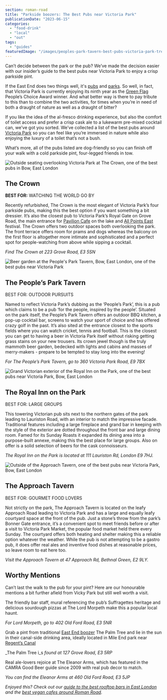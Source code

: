 ```yaml
---
section: roman-road
title: "Parkside boozers: The Best Pubs near Victoria Park"
publicationDate: "2023-06-15"
categories: 
  - "food-drink"
  - "local"
  - "out"
tags: 
  - "guides"
featuredImage: "/images/peoples-park-tavern-best-pubs-victoria-park-trees.jpeg"
---
```


Can’t decide between the park or the pub? We’ve made the decision easier with our insider’s guide to the best pubs near Victoria Park to enjoy a crisp parkside pint.

If the East End does two things well, it's [pubs](https://romanroadlondon.com/best-local-pubs/) and [parks](https://romanroadlondon.com/best-parks-green-spaces-bow-east-london/). So well, in fact, that Victoria Park is currently enjoying its ninth year as the [Green Flag](https://www.greenflagaward.org/) People’s Choice Award winner. And what better way is there to pay tribute to this than to combine the two activities, for times when you’re in need of both a draught of nature as well as a draught of bitter? 

If you like the idea of the al-fresco drinking experience, but also the comfort of toilet access and prefer a crisp cask ale to a lukewarm pre-mixed cocktail can, we’ve got you sorted. We’ve collected a list of the best pubs around [Victoria Park](https://romanroadlondon.com/victoria-park-east-london-bow/) so you can feel like you’re immersed in nature while also enjoying the luxury of a toilet that’s not a bush. 

What’s more, all of the pubs listed are dog-friendly so you can finish off your walk with a cold parkside pint, four-legged friends in tow.

![Outside seating overlooking Victoria Park at The Crown, one of the best pubs in Bow, East London](/images/The-Crown-1024x683-1-1024x683.jpg)

## The Crown

**BEST FOR:** WATCHING THE WORLD GO BY

Recently refurbished, The Crown is the most elegant of Victoria Park’s four parkside pubs, making this the best option if you want something a bit dressier. It’s also the closest pub to Victoria Park’s Royal Gate on Grove Road, the main entrance for [Pavilion Cafe](https://romanroadlondon.com/pavilion-victoria-park-cafe-a-sri-lankan-story/) on the lake and [All Points East](https://romanroadlondon.com/all-points-east-festival-victoria-park-east-london/) festival. The Crown offers two outdoor spaces both overlooking the park. The front terrace offers room for prams and dogs whereas the balcony on the first floor is altogether more intimate and sophisticated and a perfect spot for people-watching from above while sipping a cocktail.

_Find The Crown at 223 Grove Road, E3 5SN_

![Beer garden at the People's Park Tavern, Bow, East London, one of the best pubs near Victoria Park](/images/peoples-park-tavern-best-pubs-victoria-park-1024x683.jpeg)

## The People’s Park Tavern

BEST FOR: OUTDOOR PURSUITS

Named to reflect Victoria Park’s dubbing as the ‘People’s Park’, this is a pub which claims to be a pub ‘for the people, inspired by the people’. Situated on the park itself, the People’s Park Tavern offers an outdoor BBQ kitchen, a pop-up cocktail bar, screens to watch your sport of choice and has offered crazy golf in the past. It’s also sited at the entrance closest to the sports fields where you can watch cricket, tennis and football. This is the closest you can get to having a beer in Victoria Park itself without risking getting grass stains on your new trousers. Its crown jewel though is the truly mammoth beer garden, bedecked with lights and cabins and masses of merry-makers - prepare to be tempted to stay long into the evening! 

_For The People’s Park Tavern, go to 360 Victoria Park Road, E9 7BX_

![Grand Victorian exterior of the Royal Inn on the Park, one of the best pubs near Victoria Park, Bow, East London](/images/royal-inn-victoria-park-east-london-1024x683.jpeg)

## The Royal Inn on the Park

BEST FOR: LARGE GROUPS

This towering Victorian pub sits next to the northern gates of the park leading to Lauriston Road, with an interior to match the impressive facade. Traditional features including a large fireplace and grand bar in keeping with the style of the exterior are dotted throughout the front bar and large dining room. Famed for its Sunday Roasts it expanded its dining area into a purpose-built annexe, making this the best place for large groups. Also on offer is a solid selection of beers for the cask connoisseurs.

_The Royal Inn on the Park is located at 111 Lauriston Rd, London E9 7HJ._

![Outside of the Approach Tavern, one of the best pubs near Victoria Park, Bow, East London](/images/Approach-Tavern-straight-on-1024x683.jpg)

## The Approach Tavern

BEST FOR: GOURMET FOOD LOVERS

Not strictly on the park, The Approach Tavern is located on the leafy Approach Road leading to Victoria Park and has a large and equally leafy courtyard space at the front of the pub. Just a stone’s throw from the park’s Bonner Gate entrance, it’s a convenient spot to meet friends before or after a visit to Victoria Park Market, the popular food market held there every Sunday. The courtyard offers both heating and shelter making this a reliable option whatever the weather. While the pub is not attempting to be a gastro pub, it does offer real ales and inventive food dishes at reasonable prices, so leave room to eat here too.

_Visit the Approach Tavern at 47 Approach Rd, Bethnal Green, E2 9LY._

## Worthy Mentions

Can’t last the walk to the pub for your pint? Here are our honourable mentions a bit further afield from Vicky Park but still well worth a visit. 

The friendly bar staff, mural referencing the pub’s Suffragettes heritage and delicious sourdough pizzas at The Lord Morpeth make this a popular local haunt.

_For Lord Morpeth, go to 402 Old Ford Road, E3 5NR_

Grab a pint from traditional [East End boozer](https://romanroadlondon.com/last-crooners-palm-tree-pub-tom-oldham/) The Palm Tree and lie in the sun in their canal-side drinking area, ideally located in Mile End park near [Regent’s Canal](https://romanroadlondon.com/regents-canal-what-to-see-do-guide/)

_The Palm Tree i_s _found at 127 Grove Road, E3 5RP_

Real ale-lovers rejoice at The Eleanor Arms, which has featured in the CAMRA Good Beer guide since 2009 with real pub decor to match. 

_You can find the Eleanor Arms at 460 Old Ford Road, E3 5JP_

_Enjoyed this? Check out our [guide to the best rooftop bars in East London](https://romanroadlondon.com/best-rooftop-bars-east-end/) and the [best vegan cafes around Roman Road](https://romanroadlondon.com/best-local-vegan-vegetarian-cafes-shops/)._

